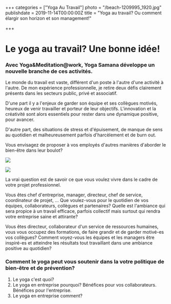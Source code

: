 +++
categories = ["Yoga Au Travail"]
photo = "/beach-1209995_1920.jpg"
publishdate = 2019-11-14T00:00:00Z
title = "Yoga au travail? Ou comment élargir son horizon et son management!"

+++
# Le yoga au travail? Une bonne idée!

### Avec Yoga&Meditation@work, Yoga Samana développe un nouvelle branche de ces activités.

Le monde du travail est vaste, différent d'un poste à l'autre d'une activité à l'autre. De mon expérience professionnelle, je retire deux défis clairement présents dans les secteurs public, privé et associatif.

D'une part il y a l'enjeux de garder son équipe et ses collègues motivés, heureux de venir travailler et porteur de leur objectifs. L'innovation et la créativité sont alors essentiels pour rester dans une dynamique positive, pour avancer.

D'autre part, des situations de stress et d'épuisement, de manque de sens au quotidien et malheureusement parfois d'harcèlement et de burn out.

Vous envisagez de proposer à vos employés d'autres manières d'aborder le bien-être dans leur boulot?

![](/assets/uploadsOut/yoga-4595166_1920.jpg)

![](/assets/uploadsOut/test-image-lourde.jpeg)

La vrai question est de savoir ce que vous voulez vivre dans le cadre de votre projet professionnel.

Vous êtes chef d'entreprise, manager, directeur, chef de service, coordinateur de projet, ... Que voulez-vous pour le quotidien de vos équipes, collaborateurs, collègues et partenaires? Quelle est l'ambiance qui sera propice à un travail efficace, parfois collectif mais surtout qui rendra votre entreprise saine et attirante?

Vous êtes directeur, collaborateur d'un service de ressources humaines,   vous vous occupez des formations, de faire grandir et de garder motivé-es vos collègues? Comment voyez-vous les équipes et les managers être inspiré-es et atteindre les résultats tout travaillant dans une ambiance positive au quotidien?

### Comment le yoga peut vous soutenir dans la votre politique de bien-être et de prévention?

1. Le yoga c'est quoi?
2. Le yoga en entreprise pourquoi? Bénéfices pour vos collaborateurs. Bénéfices pour l'entreprise.
3. Le yoga en entreprise comment?